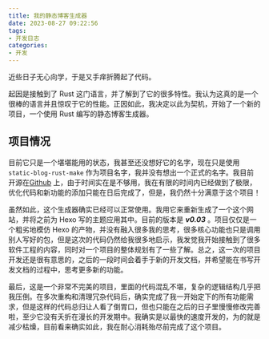 ```yaml
---
title: 我的静态博客生成器
date: 2023-08-27 09:22:56
tags:
- 开发日志
categories:
- 开发
---
```


近些日子无心向学，于是又手痒折腾起了代码。

起因是接触到了 Rust 这门语言，并了解到了它的很多特性。我认为这真的是一个很棒的语言并且惊叹于它的性能。正因如此，我决定以此为契机，开始了一个新的项目，一个使用 Rust 编写的静态博客生成器。

## 项目情况

目前它只是一个堪堪能用的状态，我甚至还没想好它的名字，现在只是使用 `static-blog-rust-make` 作为项目名字，我并没有想出一个正式的名字。我目前开源在[Github](https://github.com/fengyarnom/static-blog-rust-make) 上，由于时间实在是不够用，我在有限的时间内已经做到了极限，优化代码和新功能的添加只能在日后完成了，但是，我仍然十分满意于这个项目！

虽然如此，这个生成器确实已经可以正常使用。我用它来重新生成了一个这个网站，并将之前为 Hexo 写的主题应用其中。目前的版本是 ***v0.03*** 。项目仅仅是一个粗劣地模仿 Hexo 的产物，并没有融入很多我的思考，很多核心功能也只是调用别人写好的包，但是这次的代码仍然给我很多地启示，我发觉我开始接触到了很多软件工程的内容，同时对一个项目的整体规划有了一些了解。总之，这一次的项目开发还是很有意思的，之后的一段时间会着手于新的开发文档，并希望能在书写开发文档的过程中，思考更多新的功能。

最后，这是一个非常不完美的项目，里面的代码混乱不堪，复杂的逻辑结构几乎把我压倒。在多次重构和清理冗杂代码后，确实完成了我一开始定下的所有功能需求，但是这样的代码总归让人看了倒胃口，但也只能在之后的日子里慢慢修改完善啦，至少它没有夭折在漫长的开发期中。我确实是以最快的速度开发的，为的就是减少枯燥，目前看来确实如此，我在耐心消耗殆尽前完成了这个项目。



